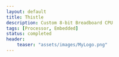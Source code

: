 ```yaml
---
layout: default
title: Thistle
description: Custom 8-bit Breadboard CPU
tags: [Processor, Embedded]
status: completed
header:
    teaser: "assets/images/MyLogo.png"
---
```

